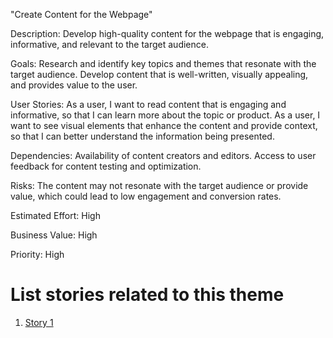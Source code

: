 "Create Content for the Webpage"

Description: Develop high-quality content for the webpage that is engaging, informative, and relevant to the target audience.

Goals: 
    Research and identify key topics and themes that resonate with the target audience.
    Develop content that is well-written, visually appealing, and provides value to the user.

User Stories: 
    As a user, I want to read content that is engaging and informative, so that I can learn more about the topic or product.
    As a user, I want to see visual elements that enhance the content and provide context, so that I can better understand the information being presented.

Dependencies: 
    Availability of content creators and editors.
    Access to user feedback for content testing and optimization.

Risks: The content may not resonate with the target audience or provide value, which could lead to low engagement and conversion rates.

Estimated Effort: High

Business Value: High

Priority: High

# List stories related to this theme
1. [Story 1](documentation/templates/theme/initiatives/epics/stories/story_template.md)